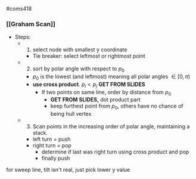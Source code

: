 #coms418 

### [[Graham Scan]]
- Steps:
	-  1. select node with smallest y coordinate
		- Tie breaker: select leftmost or rightmost point
	- 2. sort by polar angle with respect to $p_0$ 
		- $p_0$ is the lowest (and leftmost) meaning all polar angles $\in [0,\pi)$ 
		- **use cross product**. $p_i < p_j$ **GET FROM SLIDES**
			- If two points on same line, order by distance from $p_0$
				- **GET FROM SLIDES,** dot product part
				- keep furthest point from $p_0$, others have no chance of being hull vertex
	- 3. Scan points in the increasing order of polar angle, maintaining a stack.
		- left turn = push
		- right turn = pop
			- determine if last was right turn using cross product and pop 
			- finally push

for sweep line, tilt isn't real, just pick lower y value